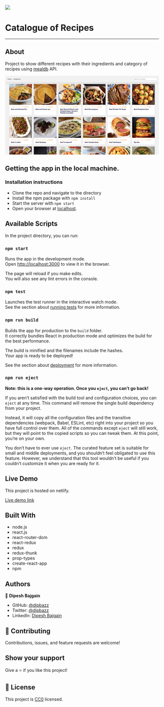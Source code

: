 ![](https://img.shields.io/badge/Microverse-blueviolet)

# Catalogue of Recipes
---
## About

Project to show different recipes with their ingredients and category of recipes using [mealdb](https://www.themealdb.com/api.php) API.

![Screenshot of app](./public/app_snapshot.png)

## Getting the app in the local machine.

### Installation instructions

- Clone the repo and navigate to the directory
- Install the npm package with `npm install`
- Start the server with `npm start`
- Open your browser at [localhost](http://localhost:3000/).


## Available Scripts

In the project directory, you can run:

### `npm start`

Runs the app in the development mode.\
Open [http://localhost:3000](http://localhost:3000) to view it in the browser.

The page will reload if you make edits.\
You will also see any lint errors in the console.

### `npm test`

Launches the test runner in the interactive watch mode.\
See the section about [running tests](https://facebook.github.io/create-react-app/docs/running-tests) for more information.

### `npm run build`

Builds the app for production to the `build` folder.\
It correctly bundles React in production mode and optimizes the build for the best performance.

The build is minified and the filenames include the hashes.\
Your app is ready to be deployed!

See the section about [deployment](https://facebook.github.io/create-react-app/docs/deployment) for more information.

### `npm run eject`

**Note: this is a one-way operation. Once you `eject`, you can’t go back!**

If you aren’t satisfied with the build tool and configuration choices, you can `eject` at any time. This command will remove the single build dependency from your project.

Instead, it will copy all the configuration files and the transitive dependencies (webpack, Babel, ESLint, etc) right into your project so you have full control over them. All of the commands except `eject` will still work, but they will point to the copied scripts so you can tweak them. At this point, you’re on your own.

You don’t have to ever use `eject`. The curated feature set is suitable for small and middle deployments, and you shouldn’t feel obligated to use this feature. However, we understand that this tool wouldn’t be useful if you couldn’t customize it when you are ready for it.

## Live Demo

This project is hosted on netlify.

[Live demo link](https://recipes-catalog.netlify.app/)

## Built With

- node.js
- react.js
- react-router-dom
- react-redux
- redux
- redux-thunk
- prop-types
- create-react-app
- npm

## Authors

👤 **Dipesh Bajgain**

- GitHub: [@dipbazz](https://github.com/dipbazz)
- Twitter: [@dipbazz](https://twitter.com/dipbazz)
- LinkedIn: [Dipesh Bajgain](https://www.linkedin.com/in/dipbazz/)

## 🤝 Contributing

Contributions, issues, and feature requests are welcome!

## Show your support

Give a ⭐️ if you like this project!

<!-- ## Acknowledgments -->

## 📝 License

This project is [CC0](./LICENSE) licensed.
